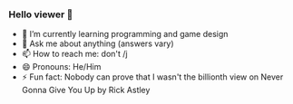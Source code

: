 ### Hello viewer 👋


- 🌱 I’m currently learning programming and game design
- 💬 Ask me about anything (answers vary)
- 📫 How to reach me: don't /j
- 😄 Pronouns: He/Him
- ⚡ Fun fact: Nobody can prove that I wasn't the billionth view on Never Gonna Give You Up by Rick Astley
